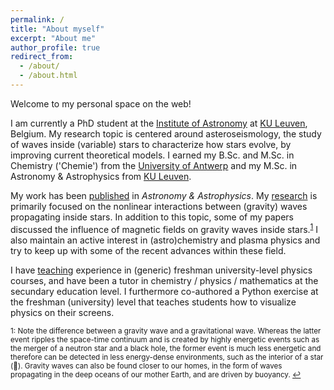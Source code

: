 ```yaml
---
permalink: /
title: "About myself"
excerpt: "About me"
author_profile: true
redirect_from: 
  - /about/
  - /about.html
---
```


Welcome to my personal space on the web! 

I am currently a PhD student at the [Institute of Astronomy](https://fys.kuleuven.be/ster) at [KU Leuven](https://www.kuleuven.be/english/), Belgium. My research topic is centered around asteroseismology, the study of waves inside (variable) stars to characterize how stars evolve, by improving current theoretical models. I earned my B.Sc. and M.Sc. in Chemistry ('Chemie') from the [University of Antwerp](https://www.uantwerpen.be/en/) and my M.Sc. in Astronomy & Astrophysics from [KU Leuven](https://www.kuleuven.be/english/).

My work has been [published](https://jvb11.github.io/publications) in *Astronomy & Astrophysics*. My [research](https://jvb11.github.io/research) is primarily focused on the nonlinear interactions between (gravity) waves propagating inside stars. In addition to this topic, some of my papers discussed the influence of magnetic fields on gravity waves inside stars.<sup id="a1">[1](#fn1)</sup> I also maintain an active interest in (astro)chemistry and plasma physics and try to keep up with some of the recent advances within these field. 

I have [teaching](https://jvb11.github.io/teaching) experience in (generic) freshman university-level physics courses, and have been a tutor in chemistry / physics / mathematics at the secundary education level. I furthermore co-authored a Python exercise at the freshman (university) level that teaches students how to visualize physics on their screens.

<sub><a name="fn1">1</a>: Note the difference between a gravity wave and a gravitational wave. Whereas the latter event ripples the space-time continuum and is created by highly energetic events such as the merger of a neutron star and a black hole, the former event is much less energetic and therefore can be detected in less energy-dense environments, such as the interior of a star (:slightly_smiling_face:). Gravity waves can also be found closer to our homes, in the form of waves propagating in the deep oceans of our mother Earth, and are driven by buoyancy. [↩](#a1)</sub>
